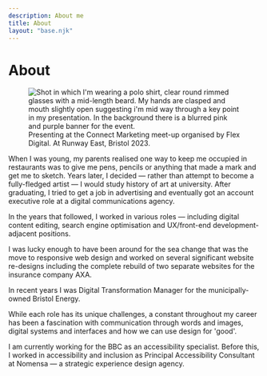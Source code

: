 ```yaml
---
description: About me
title: About 
layout: "base.njk"
---
```


# About

<figure class="about-figure">
<picture>
<source srcset="/images/presenting-connect-marketing-event.webp" type="image/webp">
<source srcset="/images/presenting-connect-marketing-event.jpeg" type="image/jpeg">
<img src="/images/presenting-connect-marketing-event.jpeg" alt="Shot in which I'm wearing a polo shirt, clear round rimmed glasses with a mid-length beard. My hands are clasped and mouth slightly open suggesting i'm mid way through a key point in my presentation. In the background there is a blurred pink and purple banner for the event.">
</picture>

<figcaption>
Presenting at the Connect Marketing meet-up organised by Flex Digital. At Runway East, Bristol 2023. 
</figcaption>
</figure>

When I was young, my parents realised one way to keep me occupied in restaurants was to give me pens, pencils or anything that made a mark and get me to sketch. Years later, I decided &mdash; rather than attempt to become a fully-fledged artist &mdash; I would study history of art at university. After graduating, I tried to get a job in advertising and eventually got an account executive role at a digital communications agency. 

In the years that followed, I worked in various roles &mdash; including digital content editing, search engine optimisation and UX/front-end development-adjacent positions.  

I was lucky enough to have been around for the sea change that was the move to responsive web design and worked on several significant website re-designs including the complete rebuild of two separate websites for the insurance company AXA. 

In recent years I was Digital Transformation Manager for the municipally-owned Bristol Energy. 

While each role has its unique challenges, a constant throughout my career has been a fascination with communication through words and images, digital systems and interfaces and how we can use design for 'good'. 

I am currently working for the BBC as an accessibility specialist. Before this, I worked in accessibility and inclusion as Principal Accessibility Consultant at Nomensa &mdash; a strategic experience design agency.